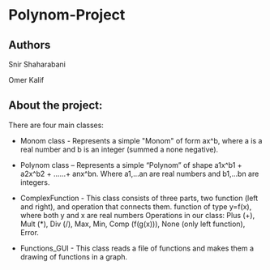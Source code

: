 # Polynom-Project

## Authors

Snir Shaharabani 

Omer Kalif 




## About the project:

There are four main classes:

* Monom class - Represents a simple "Monom" of form ax^b, where a is a real number and b is an integer (summed a none negative).

* Polynom class – Represents a simple “Polynom” of shape a1x^b1 + a2x^b2 + ……+ anx^bn. Where a1,...an are real numbers and b1,…bn are integers.

* ComplexFunction - This class consists of three parts, two function (left and right), and operation that connects them. function of type y=f(x), where both y and x are real numbers Operations in our class: Plus (+), Mult (*), Div (/), Max, Min, Comp (f(g(x))), None (only left function), Error.

* Functions_GUI - This class reads a file of functions and makes them a drawing of functions in a graph.
